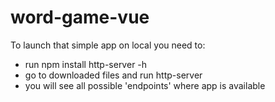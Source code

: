 # word-game-vue

To launch that simple app on local you need to:
* run npm install http-server -h
* go to downloaded files and run http-server
* you will see all possible 'endpoints' where app is available
